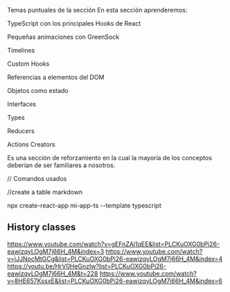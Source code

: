 Temas puntuales de la sección
En esta sección aprenderemos:

TypeScript con los principales Hooks de React

Pequeñas animaciones con GreenSock

Timelines

Custom Hooks

Referencias a elementos del DOM

Objetos como estado

Interfaces

Types

Reducers

Actions Creators

Es una sección de reforzamiento en la cual la mayoría de los conceptos deberían de ser familiares a nosotros.

// Comandos usados

//create a table markdown

npx create-react-app mi-app-ts --template typescript


## History classes

https://www.youtube.com/watch?v=gEFnZAj1qEE&list=PLCKuOXG0bPi26-eawizqyLOgM7j66H_4M&index=3
https://www.youtube.com/watch?v=jJJNocMtGCg&list=PLCKuOXG0bPi26-eawizqyLOgM7j66H_4M&index=4
https://youtu.be/HrV0HeGnzIw?list=PLCKuOXG0bPi26-eawizqyLOgM7j66H_4M&t=228
https://www.youtube.com/watch?v=8HE657KssxE&list=PLCKuOXG0bPi26-eawizqyLOgM7j66H_4M&index=6




